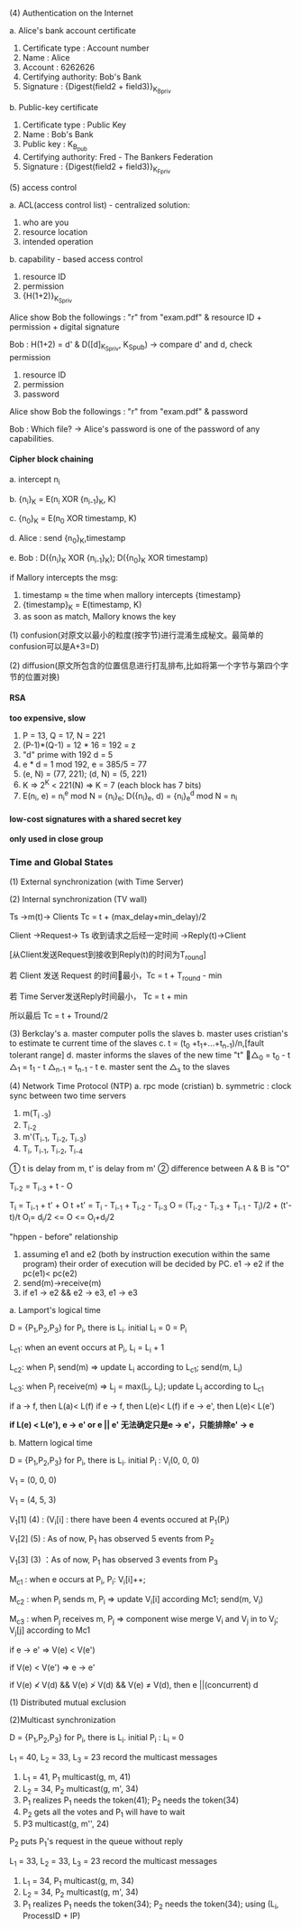 (4) Authentication on the Internet

a. Alice's bank account certificate
1. Certificate type : Account number
2. Name : Alice
3. Account : 6262626
4. Certifying authority: Bob's Bank
5. Signature : {Digest(field2 + field3)}<sub>K<sub>Bpriv</sub></sub>

b. Public-key certificate
1. Certificate type : Public Key
2. Name : Bob's Bank
3. Public key : K<sub>B<sub>pub</sub></sub>
4. Certifying authority: Fred - The Bankers Federation
5. Signature : {Digest(field2 + field3)}<sub>K<sub>Fpriv</sub></sub>

(5) access control

a. ACL(access control list) - centralized solution:
1. who are you
2. resource location
3. intended operation

b. capability - based access control
1. resource ID
2. permission
3. {H(1+2)}<sub>K<sub>Spriv</sub></sub>

Alice show Bob the followings : "r" from "exam.pdf" & resource ID + permission + digital signature

Bob : H(1+2) = d' & D([d]<sub>K<sub>Spriv</sub></sub>, K<sub>Spub</sub>) -> compare d' and d, check permission

1. resource ID
2. permission
3. password

Alice show Bob the followings : "r" from "exam.pdf" & password

Bob : Which file? -> Alice's password is one of the password of any capabilities.

#### Cipher block chaining
a. intercept n<sub>i</sub>

b. {n<sub>i</sub>}<sub>K</sub> = E(n<sub>i</sub> XOR {n<sub>i-1</sub>}<sub>K</sub>, K)

c. {n<sub>0</sub>}<sub>K</sub> = E(n<sub>0</sub> XOR timestamp, K)

d. Alice : send {n<sub>0</sub>}<sub>K</sub>,timestamp

e. Bob : 
D({n<sub>i</sub>}<sub>K</sub> XOR {n<sub>i-1</sub>}<sub>K</sub>);
D({n<sub>0</sub>}<sub>K</sub> XOR timestamp)

if Mallory intercepts the msg:

1. timestamp ≈ the time when mallory intercepts {timestamp}
2. {timestamp}<sub>K</sub> = E(timestamp, K)
3. as soon as match, Mallory knows the key

(1) confusion(对原文以最小的粒度(按字节)进行混淆生成秘文。最简单的confusion可以是A+3=D)

(2) diffusion(原文所包含的位置信息进行打乱排布,比如将第一个字节与第四个字节的位置对换)

#### RSA
**too expensive, slow**
1. P = 13, Q = 17, N = 221
2. (P-1)*(Q-1) = 12 * 16 = 192 = z
3. "d" prime with 192 d = 5
4. e * d = 1 mod 192, e = 385/5 = 77
5. (e, N) = (77, 221); (d, N) = (5, 221)
6. K => 2<sup>K</sup> < 221(N) => K = 7 (each block has 7 bits)
7. E(n<sub>i</sub>, e) = n<sub>i</sub><sup>e</sup> mod N = {n<sub>i</sub>}<sub>e</sub>;
D({n<sub>i</sub>}<sub>e</sub>, d) = {n<sub>i</sub>}<sub>e</sub><sup>d</sup> mod N = n<sub>i</sub>

#### low-cost signatures with a shared secret key
**only used in close group**

### Time and Global States
(1) External synchronization (with Time Server)

(2) Internal synchronization (TV wall)

Ts ->m(t)-> Clients Tc = t + (max_delay+min_delay)/2

Client ->Request-> Ts 收到请求之后经一定时间 ->Reply(t)->Client

[从Client发送Request到接收到Reply(t)的时间为T<sub>round</sub>]

若 Client 发送 Request 的时间最小，Tc = t + T<sub>round</sub> - min

若 Time Server发送Reply时间最小， Tc = t + min

所以最后 Tc = t + Tround/2

(3) Berkclay's
a. master computer polls the slaves
b. master uses cristian's to estimate te current time of the slaves
c. t = (t<sub>0</sub> +t<sub>1</sub>+...+t<sub>n-1</sub>)/n,[fault tolerant range]
d. master informs the slaves of the new time "t"
△<sub>0</sub> = t<sub>0</sub> - t
△<sub>1</sub> = t<sub>1</sub> - t
△<sub>n-1</sub> = t<sub>n-1</sub> - t
e. master sent the △<sub>s</sub> to the slaves

(4) Network Time Protocol (NTP)
a. rpc mode (cristian)
b. symmetric : clock sync between two time servers

1. m(T<sub>i -3</sub>)
2. T<sub>i-2</sub>
3. m'(T<sub>i-1</sub>, T<sub>i-2</sub>, T<sub>i-3</sub>)
4. T<sub>i</sub>, T<sub>i-1</sub>, T<sub>i-2</sub>, T<sub>i-4</sub>

① t is delay from m, t' is delay from m'
② difference between A & B is "O"

T<sub>i-2</sub> = T<sub>i-3</sub> + t - O

T<sub>i</sub> = T<sub>i-1</sub> + t' + O
t +t' = T<sub>i</sub> - T<sub>i-1</sub> + T<sub>i-2</sub> - T<sub>i-3</sub>
O = (T<sub>i-2</sub> - T<sub>i-3</sub> + T<sub>i-1</sub> - T<sub>i</sub>)/2 + (t'-t)/t
O<sub>i</sub>= d<sub>i</sub>/2 <= O <= O<sub>i</sub>+d<sub>i</sub>/2

"hppen - before" relationship
 1. assuming e1 and e2 (both by instruction execution  within the same program) their order of execution will be decided by PC. e1 -> e2 if the pc(e1)< pc(e2)
 2. send(m)->receive(m)
 3. if e1 -> e2 && e2 -> e3, e1 -> e3

 a. Lamport's logical time

 D = {P<sub>1</sub>,P<sub>2</sub>,P<sub>3</sub>}
 for P<sub>i</sub>, there is L<sub>i</sub>. initial L<sub>i</sub> = 0 = P<sub>i</sub>

 L<sub>c1</sub>: when an event occurs at P<sub>i</sub>, L<sub>i</sub> = L<sub>i</sub> + 1

 L<sub>c2</sub>: when P<sub>i</sub> send(m) => update L<sub>i</sub> according to L<sub>c1</sub>; send(m, L<sub>i</sub>)

 L<sub>c3</sub>: when P<sub>j</sub> receive(m) => L<sub>j</sub> = max(L<sub>j</sub>, L<sub>i</sub>); update L<sub>j</sub> according to L<sub>c1</sub>

 if a -> f, then L(a)< L(f)
 if e -> f, then L(e)< L(f)
 if e -> e', then L(e)< L(e')

 **if L(e) < L(e'), e -> e' or e || e' 无法确定只是e -> e'，只能排除e' -> e**

 b. Mattern logical time

 D = {P<sub>1</sub>,P<sub>2</sub>,P<sub>3</sub>}
 for P<sub>i</sub>, there is L<sub>i</sub>. initial P<sub>i</sub> : V<sub>i</sub>(0, 0, 0)

 V<sub>1</sub> = (0, 0, 0)

 V<sub>1</sub> = (4, 5, 3)
 
 V<sub>1</sub>[1] (4) : (V<sub>i</sub>[i] : there have been 4 events occured at P<sub>1</sub>(P<sub>i</sub>)
 
 V<sub>1</sub>[2] (5) : As of now, P<sub>1</sub> has observed 5 events from P<sub>2</sub>

 V<sub>1</sub>[3] (3) ：As of now, P<sub>1</sub> has observed 3 events from P<sub>3</sub>

 M<sub>c1</sub> : when e occurs at P<sub>i</sub>, P<sub>i</sub>: V<sub>i</sub>[i]++;
 
 M<sub>c2</sub> : when P<sub>i</sub> sends m, P<sub>i</sub> => update V<sub>i</sub>[i] according  Mc1; send(m, V<sub>i</sub>)

 M<sub>c3</sub> : when P<sub>j</sub> receives m, P<sub>j</sub> => component wise merge V<sub>i</sub> and V<sub>j</sub> in to V<sub>j</sub>; V<sub>j</sub>[j] according to Mc1

 if e -> e' => V(e) < V(e')

 if V(e) < V(e') => e -> e'

 if V(e) ≮ V(d) && V(e) ≯ V(d) && V(e) ≠ V(d), then e ||(concurrent) d

(1) Distributed mutual exclusion

(2)Multicast synchronization

D = {P<sub>1</sub>,P<sub>2</sub>,P<sub>3</sub>}
for P<sub>i</sub>, there is L<sub>i</sub>. initial P<sub>i</sub> : L<sub>i</sub> = 0 

L<sub>1</sub> = 40, L<sub>2</sub> = 33, L<sub>3</sub> = 23 record the multicast messages

1. L<sub>1</sub> = 41, P<sub>1</sub> multicast(g, m, 41)
2. L<sub>2</sub> = 34, P<sub>2</sub> multicast(g, m', 34)
3. P<sub>1</sub> realizes P<sub>1</sub> needs the token(41);
P<sub>2</sub> needs the token(34)
4. P<sub>2</sub> gets all the votes and P<sub>1</sub> will have to wait
5. P3 multicast(g, m'', 24)

P<sub>2</sub> puts P<sub>1</sub>'s request in the queue without reply

L<sub>1</sub> = 33, L<sub>2</sub> = 33, L<sub>3</sub> = 23 record the multicast messages

1. L<sub>1</sub> = 34, P<sub>1</sub> multicast(g, m, 34)
2. L<sub>2</sub> = 34, P<sub>2</sub> multicast(g, m', 34)
3. P<sub>1</sub> realizes P<sub>1</sub> needs the token(34);
P<sub>2</sub> needs the token(34);
using (L<sub>i</sub>, ProcessID + IP)
